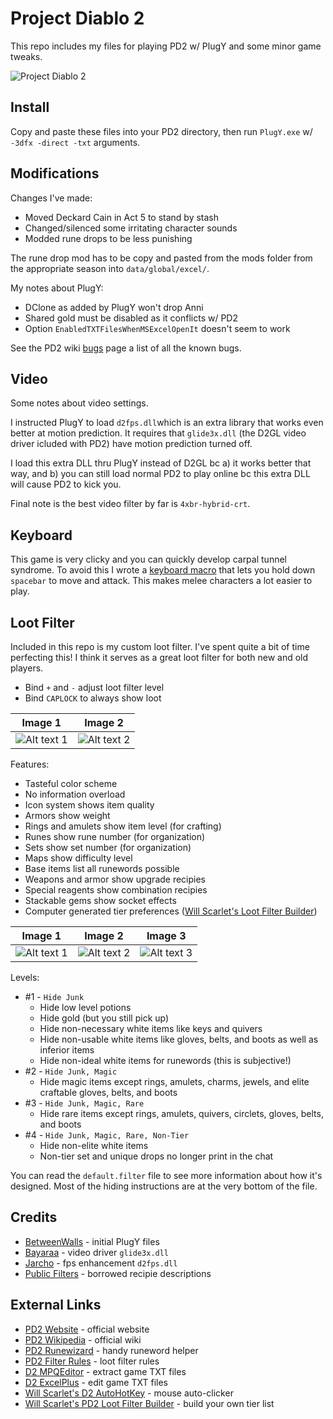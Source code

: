 # Project Diablo 2

This repo includes my files for playing PD2 w/ PlugY and some minor game tweaks.

![Project Diablo 2](https://i.imgur.com/UequUwU.jpeg)

## Install

Copy and paste these files into your PD2 directory, then run ``PlugY.exe`` w/ ``-3dfx -direct -txt`` arguments.

## Modifications

Changes I've made:

- Moved Deckard Cain in Act 5 to stand by stash
- Changed/silenced some irritating character sounds
- Modded rune drops to be less punishing

The rune drop mod has to be copy and pasted from the mods folder from the appropriate season into ``data/global/excel/``.

My notes about PlugY:

- DClone as added by PlugY won't drop Anni
- Shared gold must be disabled as it conflicts w/ PD2
- Option ``EnabledTXTFilesWhenMSExcelOpenIt`` doesn't seem to work

See the PD2 wiki [bugs](https://projectdiablo2.miraheze.org/wiki/Bugs) page a list of all the known bugs.

## Video

Some notes about video settings.

I instructed PlugY to load ``d2fps.dll``which is an extra library that works even better at motion prediction.  It requires that ``glide3x.dll`` (the D2GL video driver icluded with PD2) have motion prediction turned off.

I load this extra DLL thru PlugY instead of D2GL bc a) it works better that way, and b) you can still load normal PD2 to play online bc this extra DLL will cause PD2 to kick you.

Final note is the best video filter by far is ``4xbr-hybrid-crt``.

## Keyboard

This game is very clicky and you can quickly develop carpal tunnel syndrome.  To avoid this I wrote a [keyboard macro](https://github.com/whipowill/ahk-autoattack) that lets you hold down ``spacebar`` to move and attack.  This makes melee characters a lot easier to play.

## Loot Filter

Included in this repo is my custom loot filter.  I've spent quite a bit of time perfecting this!  I think it serves as a great loot filter for both new and old players.

- Bind ``+`` and ``-`` adjust loot filter level
- Bind ``CAPLOCK`` to always show loot

| Image 1 | Image 2 |
|:-------:|:-------:|
| ![Alt text 1](https://i.imgur.com/Kxy59Gf.jpeg) | ![Alt text 2](https://i.imgur.com/wYXMpQl.jpeg) |

Features:

- Tasteful color scheme
- No information overload
- Icon system shows item quality
- Armors show weight
- Rings and amulets show item level (for crafting)
- Runes show rune number (for organization)
- Sets show set number (for organization)
- Maps show difficulty level
- Base items list all runewords possible
- Weapons and armor show upgrade recipies
- Special reagents show combination recipies
- Stackable gems show socket effects
- Computer generated tier preferences ([Will Scarlet's Loot Filter Builder](https://github.com/whipowill/php-pd2-filter-builder))

| Image 1 | Image 2 | Image 3 |
|:-------:|:-------:|:-------:|
| ![Alt text 1](https://i.imgur.com/BSPfIhV.jpeg) | ![Alt text 2](https://i.imgur.com/5qmgmHv.jpeg) | ![Alt text 3](https://i.imgur.com/gcXLIxg.jpeg) |

Levels:

- #1 - ``Hide Junk``
	- Hide low level potions
	- Hide gold (but you still pick up)
	- Hide non-necessary white items like keys and quivers
	- Hide non-usable white items like gloves, belts, and boots as well as inferior items
	- Hide non-ideal white items for runewords (this is subjective!)
- #2 - ``Hide Junk, Magic``
	- Hide magic items except rings, amulets, charms, jewels, and elite craftable gloves, belts, and boots
- #3 - ``Hide Junk, Magic, Rare``
	- Hide rare items except rings, amulets, quivers, circlets, gloves, belts, and boots
- #4 - ``Hide Junk, Magic, Rare, Non-Tier``
	- Hide non-elite white items
	- Non-tier set and unique drops no longer print in the chat

You can read the ``default.filter`` file to see more information about how it's designed.  Most of the hiding instructions are at the very bottom of the file.

## Credits

- [BetweenWalls](https://github.com/BetweenWalls/PD2-PlugY) - initial PlugY files
- [Bayaraa](https://github.com/bayaraa/d2gl/releases) - video driver ``glide3x.dll``
- [Jarcho](https://github.com/Jarcho/d2-rs/releases) - fps enhancement ``d2fps.dll``
- [Public Filters](https://wiki.projectdiablo2.com/wiki/Item_Filtering#List_of_Public_Filters) - borrowed recipie descriptions

## External Links

- [PD2 Website](https://www.projectdiablo2.com/) - official website
- [PD2 Wikipedia](https://projectdiablo2.miraheze.org/wiki) - official wiki
- [PD2 Runewizard](https://kvothed2.github.io/pd2-runewizard/) - handy runeword helper
- [PD2 Filter Rules](https://projectdiablo2.miraheze.org/wiki/Item_Filtering) - loot filter rules
- [D2 MPQEditor](http://www.zezula.net/en/mpq/download.html) - extract game TXT files
- [D2 ExcelPlus](https://github.com/Cjreek/D2ExcelPlus) - edit game TXT files
- [Will Scarlet's D2 AutoHotKey](https://github.com/whipowill/ahk-autoattack) - mouse auto-clicker
- [Will Scarlet's PD2 Loot Filter Builder](https://github.com/whipowill/php-pd2-filter-builder) - build your own tier list